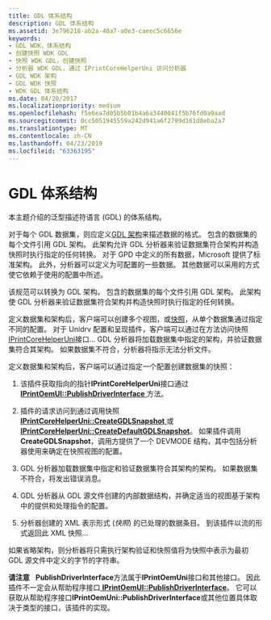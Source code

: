 ```yaml
---
title: GDL 体系结构
description: GDL 体系结构
ms.assetid: 3e796218-ab2a-40a7-a0e3-caeec5c6656e
keywords:
- GDL WDK，体系结构
- 创建快照 WDK GDL
- 快照 WDK GDL，创建快照
- 分析器 WDK GDL，通过 IPrintCoreHelperUni 访问分析器
- GDL WDK 架构
- GDL WDK 快照
- WDK GDL 体系结构
ms.date: 04/20/2017
ms.localizationpriority: medium
ms.openlocfilehash: f5e6ea7d05b5b01b4a6a3440041f5b76fd0a9aad
ms.sourcegitcommit: 0cc5051945559a242d941a6f2799d161d8eba2a7
ms.translationtype: MT
ms.contentlocale: zh-CN
ms.lasthandoff: 04/23/2019
ms.locfileid: "63363195"
---
```

# <a name="gdl-architecture"></a>GDL 体系结构


本主题介绍的泛型描述符语言 (GDL) 的体系结构。

对于每个 GDL 数据集，则应定义[GDL 架构](gdl-schemas.md)来描述数据的格式。 包含的数据集的每个文件引用 GDL 架构。 此架构允许 GDL 分析器来验证数据集符合架构并构造快照时执行指定的任何转换。 对于 GPD 中定义的所有数据，Microsoft 提供了标准架构。 此外，分析器可以定义为可配置的一些数据。 其他数据可以采用的方式使它依赖于使用的配置中所述。

该规范可以转换为 GDL 架构。 包含的数据集的每个文件引用 GDL 架构。 此架构使 GDL 分析器来验证数据集符合架构并构造快照时执行指定的任何转换。

定义数据集和架构后，客户端可以创建多个视图，或[快照](gdl-snapshots.md)，从单个数据集通过指定不同的配置。 对于 Unidrv 配置和呈现插件，客户端可以通过在方法访问快照[IPrintCoreHelperUni](https://msdn.microsoft.com/library/windows/hardware/ff552940)接口... GDL 分析器将加载数据集中指定的架构，并验证数据集符合其架构。 如果数据集不符合，分析器将指示无法分析文件。

定义数据集和架构后，客户端可以通过指定一个配置创建数据集的快照：

1.  该插件获取指向的指针**IPrintCoreHelperUni**接口通过[ **IPrintOemUI::PublishDriverInterface** ](https://msdn.microsoft.com/library/windows/hardware/ff554184)方法。

2.  插件的请求访问到通过调用快照[ **IPrintCoreHelperUni::CreateGDLSnapshot** ](https://msdn.microsoft.com/library/windows/hardware/ff552923)或[ **IPrintCoreHelperUni::CreateDefaultGDLSnapshot**](https://msdn.microsoft.com/library/windows/hardware/ff552917)。 如果插件调用**CreateGDLSnapshot**，调用方提供了一个 DEVMODE 结构，其中包括分析器使用来确定在快照视图的配置。

3.  GDL 分析器加载数据集中指定和验证数据集符合其架构的架构。 如果数据集不符合，将发出错误消息。

4.  GDL 分析器从 GDL 源文件创建的内部数据结构，并确定适当的视图基于架构中的提供和处理指令的配置。

5.  分析器创建的 XML 表示形式 (*快照*) 的已处理的数据条目。 到该插件以流的形式返回此 XML 快照...

如果省略架构，则分析器将只需执行架构验证和快照值将为快照中表示为最初 GDL 源文件中定义的字节的字符串。

**请注意**   **PublishDriverInterface**方法属于**IPrintOemUni**接口和其他接口。 因此插件不一定会从帮助程序接口[ **IPrintOemUI::PublishDriverInterface**](https://msdn.microsoft.com/library/windows/hardware/ff554184)。 它可以获取从帮助程序接口**IPrintOemUni::PublishDriverInterface**或其他位置具体取决于类型的接口，该插件的实现。

 

 

 




